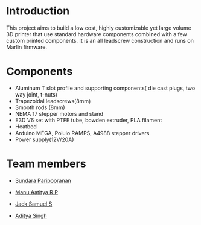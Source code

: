 # Introduction 
This project aims to build a low cost, highly customizable yet large volume 3D printer that use standard hardware components combined with a few custom printed components. It is an all leadscrew construction and runs on Marlin firmware.

# Components
* Aluminum T slot profile and supporting components( die cast plugs, two way joint, t-nuts)
* Trapezoidal leadscrews(8mm)
* Smooth rods (8mm)
* NEMA 17 stepper motors and stand
* E3D V6 set with PTFE tube, bowden extruder, PLA filament
* Heatbed
* Arduino MEGA, Polulo RAMPS, A4988 stepper drivers
* Power supply(12V/20A)


# Team members
  * [Sundara Paripooranan](https://github.com/paripooranan)
     
  * [Manu Aatitya R P](https://github.com/manuaatitya)  
  
  * [Jack Samuel S](https://github.com/jaxxstar)
  
  * [Aditya Singh](https://github.com/adityasingh3007)
